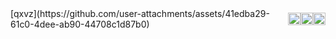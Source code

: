 <div style="display: flex; align-items: center;">
  [qxvz](https://github.com/user-attachments/assets/41edba29-61c0-4dee-ab90-44708c1d87b0)
  <img src="https://cdn.jsdelivr.net/gh/devicons/devicon/icons/python/python-original.svg" width="20" height="20"/>  <img src="https://cdn.jsdelivr.net/gh/devicons/devicon@latest/icons/lua/lua-original.svg" width="20" height="20"> <img src="https://cdn.jsdelivr.net/gh/devicons/devicon/icons/cplusplus/cplusplus-original.svg" alt="C++ logo" width="20" height="20"/>
</div>
